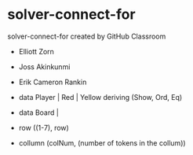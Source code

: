 # solver-connect-for
solver-connect-for created by GitHub Classroom
 * Elliott Zorn
 * Joss Akinkunmi
 * Erik Cameron Rankin

 * data Player | Red | Yellow deriving (Show, Ord, Eq)
 * data Board |
 * row ((1-7), row)
 * collumn (colNum, (number of tokens in the collum)) 
